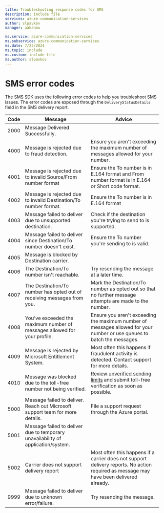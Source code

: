 ```yaml
---
title: Troubleshooting response codes for SMS
description: include file
services: azure-communication-services
author: slpavkov
manager: aakanmu

ms.service: azure-communication-services
ms.subservice: azure-communication-services
ms.date: 7/22/2024
ms.topic: include
ms.custom: include file
ms.author: slpavkov
---
```

# SMS error codes

The SMS SDK uses the following error codes to help you troubleshoot SMS issues. The error codes are exposed through the `DeliveryStatusDetails` field in the SMS delivery report. 

| Code | Message | Advice |
| --- | --- | --- |
| 2000 | Message Delivered Successfully. |  |
| 4000 | Message is rejected due to fraud detection. | Ensure you aren't exceeding the maximum number of messages allowed for your number. |
| 4001 | Message is rejected due to invalid Source/From number format| Ensure the To number is in E.164 format and From number format is in E.164 or Short code format. |
| 4002 | Message is rejected due to invalid Destination/To number format. | Ensure the To number is in E.164 format |
| 4003 | Message failed to deliver due to unsupported destination. | Check if the destination you're trying to send to is supported. |
| 4004 | Message failed to deliver since Destination/To number doesn't exist. | Ensure the To number you're sending to is valid. |
| 4005 | Message is blocked by Destination carrier. |  |
| 4006 | The Destination/To number isn't reachable. | Try resending the message at a later time. |
| 4007 | The Destination/To number has opted out of receiving messages from you. | Mark the Destination/To number as opted out so that no further message attempts are made to the number. |
| 4008 | You've exceeded the maximum number of messages allowed for your profile. | Ensure you aren't exceeding the maximum number of messages allowed for your number or use queues to batch the messages. |
| 4009 | Message is rejected by Microsoft Entitlement System. | Most often this happens if fraudulent activity is detected. Contact support for more details. |
| 4010 | Message was blocked due to the toll-free number not being verified. | [Review unverified sending limits](../../sms/sms-faq.md#toll-free-verification) and submit toll-free verification as soon as possible. |
| 5000 | Message failed to deliver. Reach out Microsoft support team for more details. | File a support request through the Azure portal. |
| 5001 | Message failed to deliver due to temporary unavailability of application/system. |  |
| 5002 | Carrier does not support delivery report | Most often this happens if a carrier does not support delivery reports. No action required as message may have been delivered already. |
| 9999 | Message failed to deliver due to unknown error/failure. | Try resending the message. |